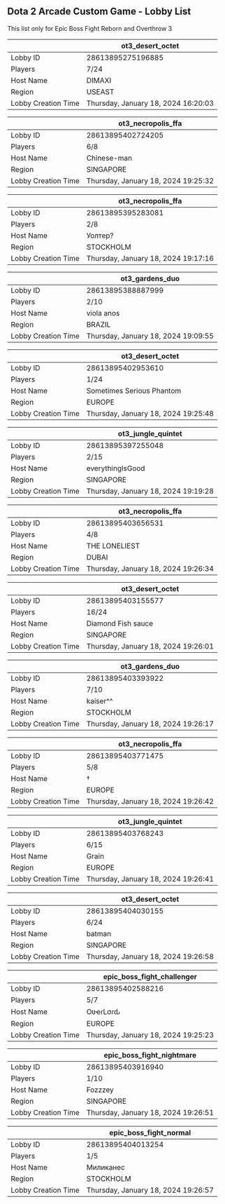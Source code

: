 ## Dota 2 Arcade Custom Game - Lobby List

This list only for Epic Boss Fight Reborn and Overthrow 3

|  | ot3_desert_octet |
| ------ | ------ |
| Lobby ID | 28613895275196885 |
| Players | 7/24 |
| Host Name | DIMAXI |
| Region | USEAST |
| Lobby Creation Time | Thursday, January 18, 2024 16:20:03 |


|  | ot3_necropolis_ffa |
| ------ | ------ |
| Lobby ID | 28613895402724205 |
| Players | 6/8 |
| Host Name | Chinese-man |
| Region | SINGAPORE |
| Lobby Creation Time | Thursday, January 18, 2024 19:25:32 |


|  | ot3_necropolis_ffa |
| ------ | ------ |
| Lobby ID | 28613895395283081 |
| Players | 2/8 |
| Host Name | Уолтер? |
| Region | STOCKHOLM |
| Lobby Creation Time | Thursday, January 18, 2024 19:17:16 |


|  | ot3_gardens_duo |
| ------ | ------ |
| Lobby ID | 28613895388887999 |
| Players | 2/10 |
| Host Name | viola anos |
| Region | BRAZIL |
| Lobby Creation Time | Thursday, January 18, 2024 19:09:55 |


|  | ot3_desert_octet |
| ------ | ------ |
| Lobby ID | 28613895402953610 |
| Players | 1/24 |
| Host Name | Sometimes Serious Phantom |
| Region | EUROPE |
| Lobby Creation Time | Thursday, January 18, 2024 19:25:48 |


|  | ot3_jungle_quintet |
| ------ | ------ |
| Lobby ID | 28613895397255048 |
| Players | 2/15 |
| Host Name | everythingIsGood |
| Region | SINGAPORE |
| Lobby Creation Time | Thursday, January 18, 2024 19:19:28 |


|  | ot3_necropolis_ffa |
| ------ | ------ |
| Lobby ID | 28613895403656531 |
| Players | 4/8 |
| Host Name | THE LONELIEST |
| Region | DUBAI |
| Lobby Creation Time | Thursday, January 18, 2024 19:26:34 |


|  | ot3_desert_octet |
| ------ | ------ |
| Lobby ID | 28613895403155577 |
| Players | 16/24 |
| Host Name | Diamond Fish sauce |
| Region | SINGAPORE |
| Lobby Creation Time | Thursday, January 18, 2024 19:26:01 |


|  | ot3_gardens_duo |
| ------ | ------ |
| Lobby ID | 28613895403393922 |
| Players | 7/10 |
| Host Name | kaiser^^ |
| Region | STOCKHOLM |
| Lobby Creation Time | Thursday, January 18, 2024 19:26:17 |


|  | ot3_necropolis_ffa |
| ------ | ------ |
| Lobby ID | 28613895403771475 |
| Players | 5/8 |
| Host Name | † |
| Region | EUROPE |
| Lobby Creation Time | Thursday, January 18, 2024 19:26:42 |


|  | ot3_jungle_quintet |
| ------ | ------ |
| Lobby ID | 28613895403768243 |
| Players | 6/15 |
| Host Name | Grain |
| Region | EUROPE |
| Lobby Creation Time | Thursday, January 18, 2024 19:26:41 |


|  | ot3_desert_octet |
| ------ | ------ |
| Lobby ID | 28613895404030155 |
| Players | 6/24 |
| Host Name | batman |
| Region | SINGAPORE |
| Lobby Creation Time | Thursday, January 18, 2024 19:26:58 |


|  | epic_boss_fight_challenger |
| ------ | ------ |
| Lobby ID | 28613895402588216 |
| Players | 5/7 |
| Host Name | OʋҽɾLσɾԃ |
| Region | EUROPE |
| Lobby Creation Time | Thursday, January 18, 2024 19:25:23 |


|  | epic_boss_fight_nightmare |
| ------ | ------ |
| Lobby ID | 28613895403916940 |
| Players | 1/10 |
| Host Name | Fozzzey |
| Region | SINGAPORE |
| Lobby Creation Time | Thursday, January 18, 2024 19:26:51 |


|  | epic_boss_fight_normal |
| ------ | ------ |
| Lobby ID | 28613895404013254 |
| Players | 1/5 |
| Host Name | Миликанес |
| Region | STOCKHOLM |
| Lobby Creation Time | Thursday, January 18, 2024 19:26:57 |


